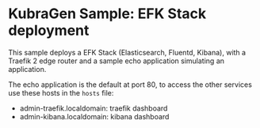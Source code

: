 # KubraGen Sample: EFK Stack deployment

This sample deploys a EFK Stack (Elasticsearch, Fluentd, Kibana),
with a Traefik 2 edge router and a sample echo application simulating an application.

The echo application is the default at port 80, to access the other services
use these hosts in the ```hosts``` file:

* admin-traefik.localdomain: traefik dashboard
* admin-kibana.localdomain: kibana dashboard
